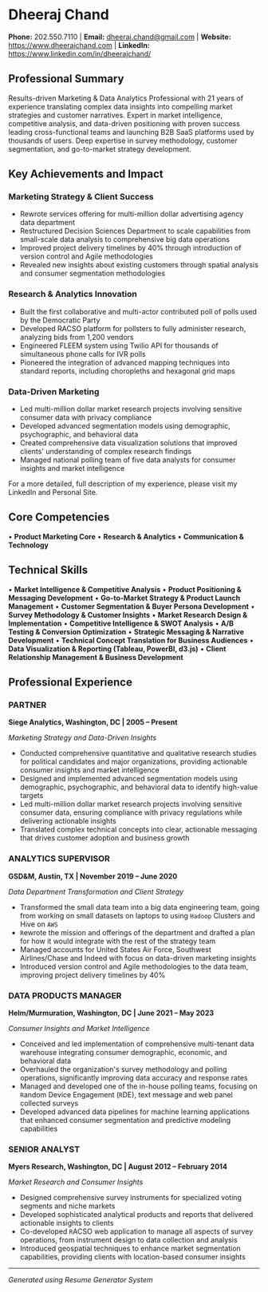 # Dheeraj Chand

**Phone:** 202.550.7110 | **Email:** dheeraj.chand@gmail.com | **Website:** https://www.dheerajchand.com | **LinkedIn:** https://www.linkedin.com/in/dheerajchand/

## Professional Summary

Results-driven Marketing & Data Analytics Professional with 21 years of experience translating complex data insights into compelling market strategies and customer narratives. Expert in market intelligence, competitive analysis, and data-driven positioning with proven success leading cross-functional teams and launching B2B SaaS platforms used by thousands of users. Deep expertise in survey methodology, customer segmentation, and go-to-market strategy development.

## Key Achievements and Impact

### Marketing Strategy & Client Success
- Rewrote services offering for multi-million dollar advertising agency data department
- Restructured Decision Sciences Department to scale capabilities from small-scale data analysis to comprehensive big data operations
- Improved project delivery timelines by 40% through introduction of version control and Agile methodologies
- Revealed new insights about existing customers through spatial analysis and consumer segmentation methodologies

### Research & Analytics Innovation
- Built the first collaborative and multi-actor contributed poll of polls used by the Democratic Party
- Developed RACSO platform for pollsters to fully administer research, analyzing bids from 1,200 vendors
- Engineered FLEEM system using Twilio API for thousands of simultaneous phone calls for IVR polls
- Pioneered the integration of advanced mapping techniques into standard reports, including choropleths and hexagonal grid maps

### Data-Driven Marketing
- Led multi-million dollar market research projects involving sensitive consumer data with privacy compliance
- Developed advanced segmentation models using demographic, psychographic, and behavioral data
- Created comprehensive data visualization solutions that improved clients' understanding of complex research findings
- Managed national polling team of five data analysts for consumer insights and market intelligence

For a more detailed, full description of my experience, please visit my LinkedIn and Personal Site.

## Core Competencies

• **Product Marketing Core**
• **Research & Analytics**
• **Communication & Technology**

## Technical Skills

• **Market Intelligence & Competitive Analysis**
• **Product Positioning & Messaging Development**
• **Go-to-Market Strategy & Product Launch Management**
• **Customer Segmentation & Buyer Persona Development**
• **Survey Methodology & Customer Insights**
• **Market Research Design & Implementation**
• **Competitive Intelligence & SWOT Analysis**
• **A/B Testing & Conversion Optimization**
• **Strategic Messaging & Narrative Development**
• **Technical Concept Translation for Business Audiences**
• **Data Visualization & Reporting (Tableau, PowerBI, d3.js)**
• **Client Relationship Management & Business Development**

## Professional Experience

### PARTNER
**Siege Analytics, Washington, DC | 2005 – Present**

*Marketing Strategy and Data-Driven Insights*

- Conducted comprehensive quantitative and qualitative research studies for political candidates and major organizations, providing actionable consumer insights and market intelligence
- Designed and implemented advanced segmentation models using demographic, psychographic, and behavioral data to identify high-value targets
- Led multi-million dollar market research projects involving sensitive consumer data, ensuring compliance with privacy regulations while delivering actionable insights
- Translated complex technical concepts into clear, actionable messaging that drives customer adoption and business growth

### ANALYTICS SUPERVISOR
**GSD&M, Austin, TX | November 2019 – June 2020**

*Data Department Transformation and Client Strategy*

- Transformed the small data team into a big data engineering team, going from working on small datasets on laptops to using `Hadoop` Clusters and Hive on `AWS`
- `R`ewrote the mission and offerings of the department and drafted a plan for how it would integrate with the rest of the strategy team
- Managed accounts for United States Air Force, Southwest Airlines/Chase and Indeed with focus on data-driven marketing insights
- Introduced version control and Agile methodologies to the data team, improving project delivery timelines by 40%

### DATA PRODUCTS MANAGER
**Helm/Murmuration, Washington, DC | June 2021 – May 2023**

*Consumer Insights and Market Intelligence*

- Conceived and led implementation of comprehensive multi-tenant data warehouse integrating consumer demographic, economic, and behavioral data
- Overhauled the organization's survey methodology and polling operations, significantly improving data accuracy and response rates
- Managed and developed one of the in-house polling teams, focusing on `R`andom Device Engagement (`R`DE), text message and web panel collected surveys
- Developed advanced data pipelines for machine learning applications that enhanced consumer segmentation and predictive modeling capabilities

### SENIOR ANALYST
**Myers Research, Washington, DC | August 2012 – February 2014**

*Market Research and Consumer Insights*

- Designed comprehensive survey instruments for specialized voting segments and niche markets
- Developed sophisticated analytical products and reports that delivered actionable insights to clients
- Co-developed `R`ACSO web application to manage all aspects of survey operations, from instrument design to data collection and analysis
- Introduced geospatial techniques to enhance market segmentation capabilities, providing clients with location-based consumer insights

---

*Generated using Resume Generator System*